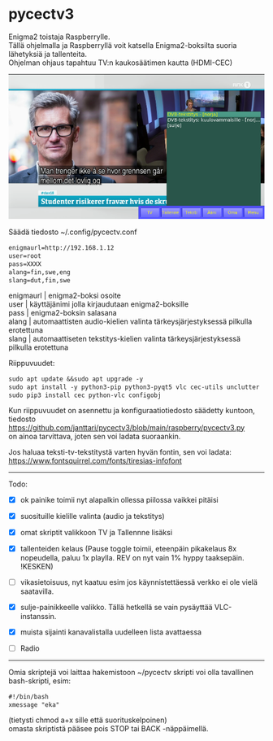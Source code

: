 # pycectv3

Enigma2 toistaja Raspberrylle.  
Tällä ohjelmalla ja Raspberryllä voit katsella Enigma2-boksilta suoria lähetyksiä ja tallenteita.  
Ohjelman ohjaus tapahtuu TV:n kaukosäätimen kautta (HDMI-CEC)  

![](https://raw.githubusercontent.com/janttari/pycectv3/main/doc/kuvat/demo.png)
  
Säädä tiedosto ~/.config/pycectv.conf  
  
    enigmaurl=http://192.168.1.12  
    user=root  
    pass=XXXX
    alang=fin,swe,eng
    slang=dut,fin,swe
 
 enigmaurl | enigma2-boksi osoite  
 user | käyttäjänimi jolla kirjaudutaan enigma2-boksille  
 pass | enigma2-boksin salasana  
 alang | automaattisten audio-kielien valinta tärkeysjärjestyksessä pilkulla erotettuna  
 slang | automaattiseten tekstitys-kielien valinta tärkeysjärjestyksessä pilkulla erotettuna  
 
      
Riippuvuudet:  
  
    sudo apt update &&sudo apt upgrade -y
    sudo apt install -y python3-pip python3-pyqt5 vlc cec-utils unclutter
    sudo pip3 install cec python-vlc configobj

    
Kun riippuvuudet on asennettu ja konfiguraatiotiedosto säädetty kuntoon,  
tiedosto https://github.com/janttari/pycectv3/blob/main/raspberry/pycectv3.py  
on ainoa tarvittava, joten sen voi ladata suoraankin.  
  
Jos haluaa teksti-tv-tekstitystä varten hyvän fontin, sen voi ladata: https://www.fontsquirrel.com/fonts/tiresias-infofont  
  
-----
    
Todo:  
  
- [x] ok painike toimii nyt alapalkin ollessa piilossa vaikkei pitäisi 
- [x] suosituille kielille valinta (audio ja tekstitys)
- [x] omat skriptit valikkoon TV ja Tallennne lisäksi
- [x] tallenteiden kelaus (Pause toggle toimii, eteenpäin pikakelaus 8x nopeudella, paluu 1x playlla. REV on nyt vain 1% hyppy taaksepäin. !KESKEN)
- [ ] vikasietoisuus, nyt kaatuu esim jos käynnistettäessä verkko ei ole vielä saatavilla.  
- [x] sulje-painikkeelle valikko. Tällä hetkellä se vain pysäyttää VLC-instanssin.
- [x] muista sijainti kanavalistalla uudelleen lista avattaessa
- [ ] Radio  


-----
Omia skriptejä voi laittaa hakemistoon ~/pycectv
skripti voi olla tavallinen bash-skripti, esim:
  
    #!/bin/bash
    xmessage "eka"
(tietysti chmod a+x sille että suorituskelpoinen)  
omasta skriptistä pääsee pois STOP tai BACK -näppäimellä.  
  
  
  
